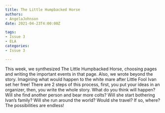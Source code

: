 ```yaml
---
title: The Little Humpbacked Horse
authors:
- AngelaJohnson  
date: 2021-04-23T4:00:00Z

tags:
- Issue 3
- ELA
categories:
- Issue 3

---
```

This week, we synthesized The Little Humpbacked Horse, choosing pages and writing the important events in that page. Also, we wrote beyond the story. Imagining what would happen to the white mare after Little Fool Ivan set her free! There are 2 steps of this process, first, you put your ideas in an organizer, then, you write the whole story. What do you think will happen? Will she find another person and bear more colts? Will she start bothering Ivan’s family? Will she run around the world? Would she travel? If so, where? The possibilities are endless!